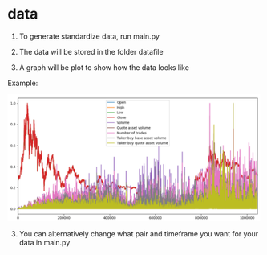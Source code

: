# data

1. To generate standardize data, run main.py

2. The data will be stored in the folder datafile

3. A graph will be plot to show how the data looks like

Example:

![](https://github.com/MathieuCesbron/data/blob/master/images/Capture2.PNG)

3. You can alternatively change what pair and timeframe you want for your data in main.py
